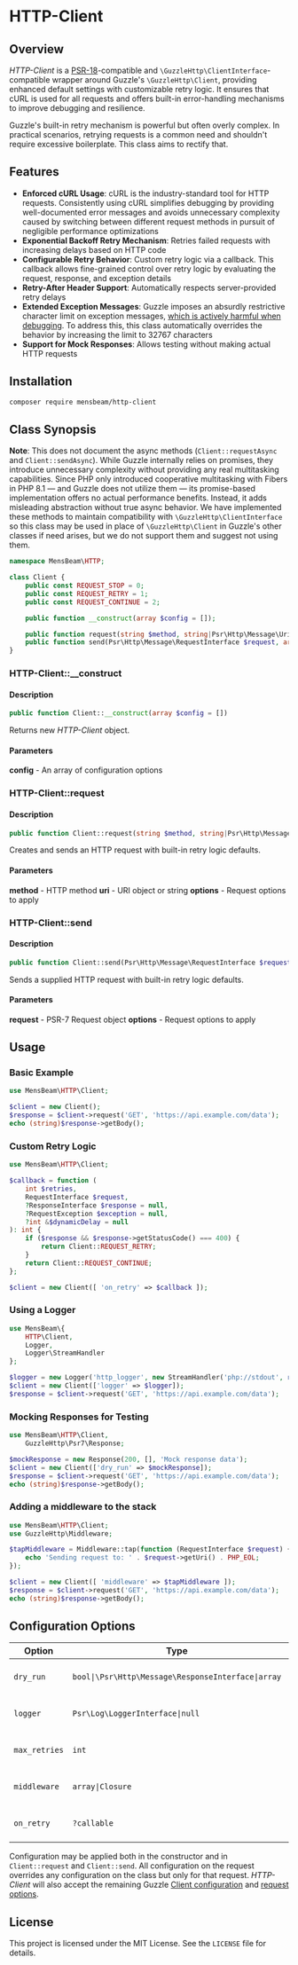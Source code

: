 # HTTP-Client

[a]: https://docs.guzzlephp.org/en/stable/quickstart.html#creating-a-client
[b]: https://docs.guzzlephp.org/en/stable/request-options.html
[c]: https://github.com/guzzle/guzzle/issues/1722
[d]: https://www.php-fig.org/psr/psr-18/

## Overview
_HTTP-Client_ is a [PSR-18][d]-compatible and `\GuzzleHttp\ClientInterface`-compatible wrapper around Guzzle's `\GuzzleHttp\Client`, providing enhanced default settings with customizable retry logic. It ensures that cURL is used for all requests and offers built-in error-handling mechanisms to improve debugging and resilience.

Guzzle's built-in retry mechanism is powerful but often overly complex. In practical scenarios, retrying requests is a common need and shouldn't require excessive boilerplate. This class aims to rectify that.

## Features
- **Enforced cURL Usage**: cURL is the industry-standard tool for HTTP requests. Consistently using cURL simplifies debugging by providing well-documented error messages and avoids unnecessary complexity caused by switching between different request methods in pursuit of negligible performance optimizations
- **Exponential Backoff Retry Mechanism**: Retries failed requests with increasing delays based on HTTP code
- **Configurable Retry Behavior**: Custom retry logic via a callback. This callback allows fine-grained control over retry logic by evaluating the request, response, and exception details
- **Retry-After Header Support**: Automatically respects server-provided retry delays
- **Extended Exception Messages**: Guzzle imposes an absurdly restrictive character limit on exception messages, [which is actively harmful when debugging][c]. To address this, this class automatically overrides the behavior by increasing the limit to 32767 characters
- **Support for Mock Responses**: Allows testing without making actual HTTP requests

## Installation
```bash
composer require mensbeam/http-client
```

## Class Synopsis

**Note**: This does not document the async methods (`Client::requestAsync` and `Client::sendAsync`). While Guzzle internally relies on promises, they introduce unnecessary complexity without providing any real multitasking capabilities. Since PHP only introduced cooperative multitasking with Fibers in PHP 8.1 — and Guzzle does not utilize them — its promise-based implementation offers no actual performance benefits. Instead, it adds misleading abstraction without true async behavior. We have implemented these methods to maintain compatibility with `\GuzzleHttp\ClientInterface` so this class may be used in place of `\GuzzleHttp\Client` in Guzzle's other classes if need arises, but we do not support them and suggest not using them.

```php
namespace MensBeam\HTTP;

class Client {
    public const REQUEST_STOP = 0;
    public const REQUEST_RETRY = 1;
    public const REQUEST_CONTINUE = 2;

    public function __construct(array $config = []);

    public function request(string $method, string|Psr\Http\Message\UriInterface $uri = '', array $options = []): Psr\Http\Message\ResponseInterface;
    public function send(Psr\Http\Message\RequestInterface $request, array $options = []): Psr\Http\Message\ResponseInterface;
}
```

### HTTP-Client::__construct
#### Description
```php
public function Client::__construct(array $config = [])
```

Returns new _HTTP-Client_ object.

#### Parameters
**config** - An array of configuration options

### HTTP-Client::request
#### Description
```php
public function Client::request(string $method, string|Psr\Http\Message\UriInterface $uri = '', array $options = []): Psr\Http\Message\ResponseInterface
```

Creates and sends an HTTP request with built-in retry logic defaults.

#### Parameters
**method** - HTTP method
**uri** - URI object or string
**options** - Request options to apply

### HTTP-Client::send
#### Description
```php
public function Client::send(Psr\Http\Message\RequestInterface $request, array $options = []): Psr\Http\Message\ResponseInterface;
```

Sends a supplied HTTP request with built-in retry logic defaults.

#### Parameters
**request** - PSR-7 Request object
**options** - Request options to apply

## Usage
### Basic Example
```php
use MensBeam\HTTP\Client;

$client = new Client();
$response = $client->request('GET', 'https://api.example.com/data');
echo (string)$response->getBody();
```

### Custom Retry Logic
```php
use MensBeam\HTTP\Client;

$callback = function (
    int $retries,
    RequestInterface $request,
    ?ResponseInterface $response = null,
    ?RequestException $exception = null,
    ?int &$dynamicDelay = null
): int {
    if ($response && $response->getStatusCode() === 400) {
        return Client::REQUEST_RETRY;
    }
    return Client::REQUEST_CONTINUE;
};

$client = new Client([ 'on_retry' => $callback ]);
```

### Using a Logger
```php
use MensBeam\{
    HTTP\Client,
    Logger,
    Logger\StreamHandler
};

$logger = new Logger('http_logger', new StreamHandler('php://stdout', range(0, 7)));
$client = new Client(['logger' => $logger]);
$response = $client->request('GET', 'https://api.example.com/data');
```

### Mocking Responses for Testing
```php
use MensBeam\HTTP\Client,
    GuzzleHttp\Psr7\Response;

$mockResponse = new Response(200, [], 'Mock response data');
$client = new Client(['dry_run' => $mockResponse]);
$response = $client->request('GET', 'https://api.example.com/data');
echo (string)$response->getBody();
```

### Adding a middleware to the stack
```php
use MensBeam\HTTP\Client;
use GuzzleHttp\Middleware;

$tapMiddleware = Middleware::tap(function (RequestInterface $request) {
    echo 'Sending request to: ' . $request->getUri() . PHP_EOL;
});

$client = new Client([ 'middleware' => $tapMiddleware ]);
$response = $client->request('GET', 'https://api.example.com/data');
echo (string)$response->getBody();
```

## Configuration Options
| Option        | Type                                               | Default | Description                     |
|---------------|----------------------------------------------------|---------|---------------------------------|
| `dry_run`     | `bool\|\Psr\Http\Message\ResponseInterface\|array` | `false` | Enables mock responses          |
| `logger`      | `Psr\Log\LoggerInterface\|null`                    | `null`  | Logs debugging information      |
| `max_retries` | `int`                                              | `10`    | Maximum number of retries       |
| `middleware`  | `array\|Closure`                                   | `null`  | Middleware stack configuration  |
| `on_retry`    | `?callable`                                        | `null`  | Custom retry logic callback     |

Configuration may be applied both in the constructor and in `Client::request` and `Client::send`. All configuration on the request overrides any configuration on the class but only for that request. _HTTP-Client_ will also accept the remaining Guzzle [Client configuration][a] and [request options][b].

## License
This project is licensed under the MIT License. See the `LICENSE` file for details.